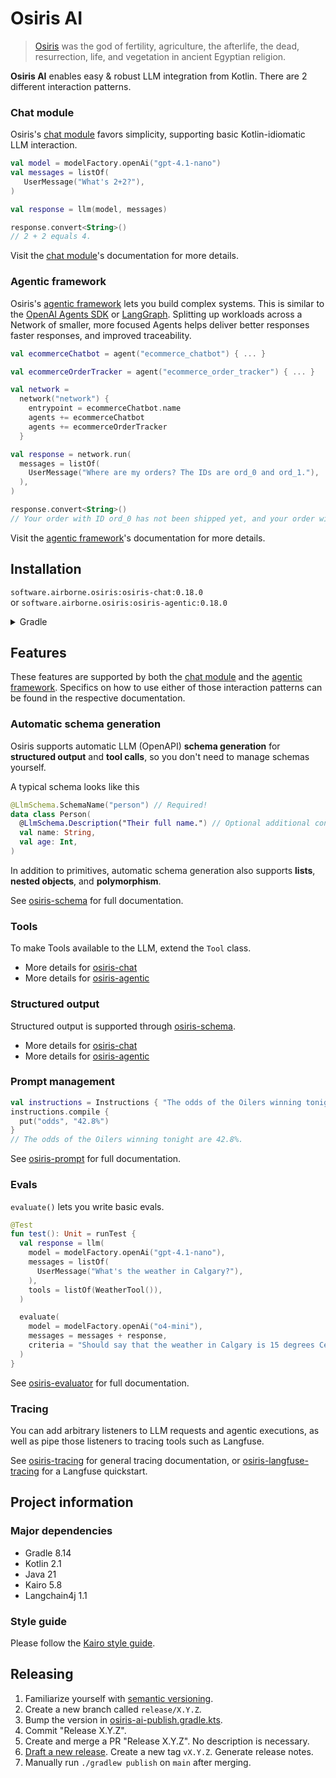 # Osiris AI

> [Osiris](https://en.wikipedia.org/wiki/Osiris)
> was the god of fertility, agriculture, the afterlife, the dead, resurrection, life, and vegetation
> in ancient Egyptian religion.

**Osiris AI** enables easy & robust LLM integration from Kotlin.
There are 2 different interaction patterns.

### Chat module

Osiris's [chat module](./osiris-chat) favors simplicity,
supporting basic Kotlin-idiomatic LLM interaction.

```kotlin
val model = modelFactory.openAi("gpt-4.1-nano")
val messages = listOf(
   UserMessage("What's 2+2?"),
)

val response = llm(model, messages)

response.convert<String>()
// 2 + 2 equals 4.
```

Visit the [chat module](./osiris-chat)'s documentation for more details.

### Agentic framework

Osiris's [agentic framework](./osiris-agentic) lets you build complex systems.
This is similar to the [OpenAI Agents SDK](https://openai.github.io/openai-agents-python/)
or [LangGraph](https://langchain-ai.github.io/langgraph/).
Splitting up workloads across a Network of smaller, more focused Agents
helps deliver better responses faster responses, and improved traceability.

```kotlin
val ecommerceChatbot = agent("ecommerce_chatbot") { ... }

val ecommerceOrderTracker = agent("ecommerce_order_tracker") { ... }

val network =
  network("network") {
    entrypoint = ecommerceChatbot.name
    agents += ecommerceChatbot
    agents += ecommerceOrderTracker
  }

val response = network.run(
  messages = listOf(
    UserMessage("Where are my orders? The IDs are ord_0 and ord_1."),
  ),
)

response.convert<String>()
// Your order with ID ord_0 has not been shipped yet, and your order with ID ord_1 is currently in transit.
```

Visit the [agentic framework](./osiris-agentic)'s documentation for more details.

## Installation

`software.airborne.osiris:osiris-chat:0.18.0`\
or `software.airborne.osiris:osiris-agentic:0.18.0`

<details>

<summary>Gradle</summary>

```kotlin
plugins {
  id("com.google.cloud.artifactregistry.gradle-plugin")
}

repositories {
  maven {
    url = uri("artifactregistry://us-central1-maven.pkg.dev/airborne-software/maven")
  }
}

dependencies {
   /**
    * Include one of the following,
    * depending on whether you're using the chat module or the agentic framework.
    */
  implementation("software.airborne.osiris:osiris-chat:0.18.0")
   implementation("software.airborne.osiris:osiris-agentic:0.18.0")
}
```

</details>

## Features

These features are supported by both
the [chat module](./osiris-chat) and the [agentic framework](./osiris-agentic).
Specifics on how to use either of those interaction patterns can be found in the respective documentation.

### Automatic schema generation

Osiris supports automatic LLM (OpenAPI) **schema generation** for **structured output** and **tool calls**,
so you don't need to manage schemas yourself.

A typical schema looks like this

```kotlin
@LlmSchema.SchemaName("person") // Required!
data class Person(
  @LlmSchema.Description("Their full name.") // Optional additional context for the LLM.
  val name: String,
  val age: Int,
)
```

In addition to primitives,
automatic schema generation also supports
**lists**, **nested objects**, and **polymorphism**.

See [osiris-schema](./osiris-schema)
for full documentation.

### Tools

To make Tools available to the LLM,
extend the `Tool` class.

- More details for [osiris-chat](./osiris-chat/README.md#using-tools)
- More details for [osiris-agentic](./osiris-agentic/README.md#tool)

### Structured output

Structured output is supported through [osiris-schema](./osiris-schema).

- More details for [osiris-chat](./osiris-chat/README.md#structured-output)
- More details for [osiris-agentic](./osiris-agentic/README.md#structured-output)

### Prompt management

```kotlin
val instructions = Instructions { "The odds of the Oilers winning tonight are {{odds}}." }
instructions.compile {
  put("odds", "42.8%")
}
// The odds of the Oilers winning tonight are 42.8%.
```

See [osiris-prompt](./osiris-prompt)
for full documentation.

### Evals

`evaluate()` lets you write basic evals.

```kotlin
@Test
fun test(): Unit = runTest {
  val response = llm(
    model = modelFactory.openAi("gpt-4.1-nano"),
    messages = listOf(
      UserMessage("What's the weather in Calgary?"),
    ),
    tools = listOf(WeatherTool()),
  )

  evaluate(
    model = modelFactory.openAi("o4-mini"),
    messages = messages + response,
    criteria = "Should say that the weather in Calgary is 15 degrees Celsius and sunny.",
  )
}
```

See [osiris-evaluator](./osiris-evaluator)
for full documentation.

### Tracing

You can add arbitrary listeners to LLM requests and agentic executions,
as well as pipe those listeners to tracing tools such as Langfuse.

See [osiris-tracing](./osiris-tracing)
for general tracing documentation,
or [osiris-langfuse-tracing](./osiris-langfuse/tracing)
for a Langfuse quickstart.

## Project information

### Major dependencies

- Gradle 8.14
- Kotlin 2.1
- Java 21
- Kairo 5.8
- Langchain4j 1.1

### Style guide

Please follow the [Kairo style guide](https://github.com/hudson155/kairo/blob/main/docs/style-guide.md).

## Releasing

1. Familiarize yourself with [semantic versioning](https://semver.org/).
2. Create a new branch called `release/X.Y.Z`.
3. Bump the version in [osiris-ai-publish.gradle.kts](./buildSrc/src/main/kotlin/osiris-ai-publish.gradle.kts).
4. Commit "Release X.Y.Z".
5. Create and merge a PR "Release X.Y.Z". No description is necessary.
6. [Draft a new release](https://github.com/hudson155/osiris-ai/releases/new).
   Create a new tag `vX.Y.Z`. Generate release notes.
7. Manually run `./gradlew publish` on `main` after merging.

